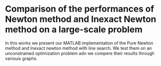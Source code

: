 # Comparison of the performances of Newton method and Inexact Newton method on a large-scale problem

In this works we present our MATLAB implementation of the Pure Newton method and Inexact newton method with line 
search. We test them on an unconstrained optimization problem adn we compere their results through variouis graphs.

